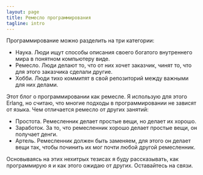 ```yaml
---
layout: page
title: Ремесло программирования
tagline: intro
---
```


Программирование можно разделить на три категории:
- Наука. Люди ищут способы описания своего богатого внутреннего мира в понятном компьютеру виде.
- Ремесло. Люди делают то, что от них хочет заказчик, чинят то, что для этого заказчика сделали другие.
- Хобби. Люди тихо коммитят в свой репозиторий между важными для них делами.

Этот блог о программировании как ремесле. Я использую для этого Erlang, но считаю, что многие подходы в программировании не зависят от языка. Чем отличается ремесло от других занятий:
- Простота. Ремесленник делает простые вещи, но делает их хорошо.
- Заработок. За то, что ремесленник хорошо делает простые вещи, он получает денги.
- Артель. Ремесленник должен быть заменяем, для этого он делает вещи так, чтобы починить их мог почти любой другой ремесленник.

Основываясь на этих нехитрых тезисах я буду рассказывать, как программирую я и как этого ожидаю от других.
Оставайтесь на связи.
